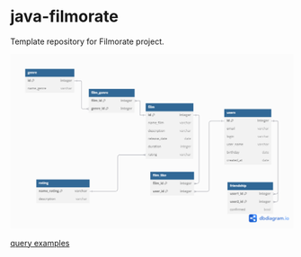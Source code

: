 # java-filmorate
Template repository for Filmorate project.

![database schema](./db-diagram/erwin.png)

[query examples](./db-diagram/sqlexamples.sql)

